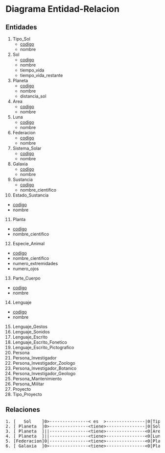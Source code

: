 # Diagrama Entidad-Relacion

## Entidades

1. Tipo_Sol<br />
   * <u>codigo</u>
   * nombre
2. Sol<br />
   * <u>codigo</u>
   * nombre
   * tiempo_vida
   * tiempo_vida_restante
3. Planeta<br />
   * <u>codigo</u>
   * nombre
   * distancia_sol
4. Area<br />
   * <u>codigo</u>
   * nombre
5. Luna<br />
   * <u>codigo</u>
   * nombre
6. Federacion<br />
   * <u>codigo</u>
   * nombre
7. Sistema_Solar<br />
   * <u>codigo</u>
   * nombre
8. Galaxia<br />
   * <u>codigo</u>
   * nombre
9. Sustancia<br />
   * <u>codigo</u>
   * nombre_cientifico
10. Estado_Sustancia<br />
   * <u>codigo</u>
   * nombre
11. Planta<br />
   * <u>codigo</u>
   * nombre_cientifico
12. Especie_Animal<br />
   * <u>codigo</u>
   * nombre_cientifico
   * numero_extremidades
   * numero_ojos
13. Parte_Cuerpo<br />
   * <u>codigo</u>
   * nombre
14. Lenguaje<br />
   * <u>codigo</u>
   * nombre
15. Lenguaje_Gestos
16. Lenguaje_Sonidos
17. Lenguaje_Escrito
18. Lenguaje_Escrito_Fonetico
19. Lenguaje_Escrito_Pictografico
20. Persona
21. Persona_Investigador
22. Persona_Investigador_Zoologo
23. Persona_Investigador_Botanico
24. Persona_Investigador_Geologo
25. Persona_Mantenimiento
26. Persona_Militar
27. Proyecto
28. Tipo_Proyecto

## Relaciones

<pre>1. [   Sol    ]0&gt;---------------&lt; es  &gt;---------------|0[Tipo_Sol]
2. [ Planeta  ]0&gt;---------------&lt;tiene&gt;---------------|0[Sol]
3. [ Planeta  ]||---------------&lt;tiene&gt;---------------&lt;0[Area]
4. [ Planeta  ]||---------------&lt;tiene&gt;---------------&lt;0[Luna]
5. [Federacion]0|---------------&lttiene&gt;---------------&lt;0[Planeta]
6. [ Galaxia  ]0&gt;---------------&lt;tiene&gt;---------------&lt;0[Planeta]</pre>
